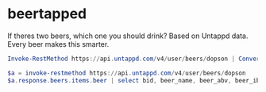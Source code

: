 # beertapped
If theres two beers, which one you should drink? Based on Untappd data. Every beer makes this smarter.

```powershell
Invoke-RestMethod https://api.untappd.com/v4/user/beers/dopson | ConvertTo-Json -Depth 10 > dopson.json

$a = invoke-restmethod https://api.untappd.com/v4/user/beers/dopson
$a.response.beers.items.beer | select bid, beer_name, beer_abv, beer_ibu, beer_slug, beer_type, rating_score, rating_count | export-csv -Delimiter ";" out.csv -NoTypeInformation
```
